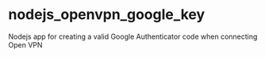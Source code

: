# nodejs_openvpn_google_key
Nodejs app for creating a valid Google Authenticator code when connecting Open VPN
